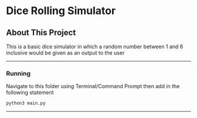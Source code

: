 # Dice Rolling Simulator
 
## About This Project

This is a basic dice simulator in which a random number between 1 and 6 inclusive would be given as an output to the user

---

### Running

Navigate to this folder using Terminal/Command Prompt then add in the following statement
```bash
python3 main.py
```

---